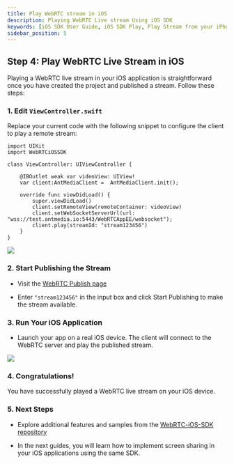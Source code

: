 ```yaml
---
title: Play WebRTC stream in iOS
description: Playing WebRTC Live stream Using iOS SDK 
keywords: [iOS SDK User Guide, iOS SDK Play, Play Stream from your iPhone, Ant Media Server Documentation, Ant Media Server Tutorials]
sidebar_position: 5
---
```


## Step 4: Play WebRTC Live Stream in iOS

Playing a WebRTC live stream in your iOS application is straightforward once you have created the project and published a stream. Follow these steps:

### 1. Edit `ViewController.swift`

Replace your current code with the following snippet to configure the client to play a remote stream:

```
import UIKit
import WebRTCiOSSDK

class ViewController: UIViewController {

    @IBOutlet weak var videoView: UIView!
    var client:AntMediaClient =  AntMediaClient.init();
    
    override func viewDidLoad() {
        super.viewDidLoad()
        client.setRemoteView(remoteContainer: videoView)
        client.setWebSocketServerUrl(url: "wss://test.antmedia.io:5443/WebRTCAppEE/websocket");
        client.play(streamId: "stream123456")
    }
}
```

![](@site/static/img/ios-SDK/view-play.png)

### 2. Start Publishing the Stream

* Visit the [WebRTC Publish page](https://antmedia.io/webrtc-samples/webrtc-publish-webrtc-play/)

* Enter `"stream123456"` in the input box and click Start Publishing to make the stream available.

### 3. Run Your iOS Application

* Launch your app on a real iOS device. The client will connect to the WebRTC server and play the published stream.

![](@site/static/img/ios-SDK/play-ios.png)

### 4. Congratulations!

You have successfully played a WebRTC live stream on your iOS device.


### 5. Next Steps

* Explore additional features and samples from the [WebRTC-iOS-SDK repository](https://github.com/ant-media/WebRTC-iOS-SDK)

* In the next guides, you will learn how to implement screen sharing in your iOS applications using the same SDK.